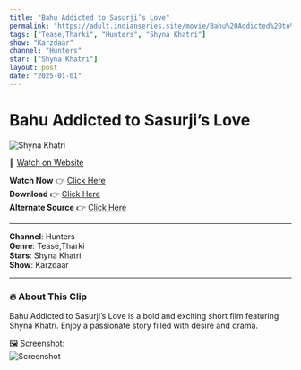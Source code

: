 ```yaml
---
title: "Bahu Addicted to Sasurji’s Love"
permalink: "https://adult.indianseries.site/movie/Bahu%20Addicted%20to%20Sasurji%E2%80%99s%20Love"
tags: ["Tease,Tharki", "Hunters", "Shyna Khatri"]
show: "Karzdaar"
channel: "Hunters"
star: ["Shyna Khatri"]
layout: post
date: "2025-01-01"
---
```


# Bahu Addicted to Sasurji’s Love

![Shyna Khatri](https://shorts.desisins.com/wp-content/uploads/2024/07/Shyna-Sasurji-Karzdaar-Hunters-DesiSins.com_.jpg)

🔗 [Watch on Website](https://adult.indianseries.site/movie/Bahu%20Addicted%20to%20Sasurji%E2%80%99s%20Love)

**Watch Now** 👉 [Click Here](https://adult.indianseries.site/movie/Bahu%20Addicted%20to%20Sasurji%E2%80%99s%20Love)  
**Download** 👉 [Click Here](https://adult.indianseries.site/movie/Bahu%20Addicted%20to%20Sasurji%E2%80%99s%20Love)  
**Alternate Source** 👉 [Click Here](https://adult.indianseries.site/movie/Bahu%20Addicted%20to%20Sasurji%E2%80%99s%20Love)

---

**Channel**: Hunters  
**Genre**: Tease,Tharki  
**Stars**: Shyna Khatri  
**Show**: Karzdaar

---

### 🔥 About This Clip

Bahu Addicted to Sasurji’s Love is a bold and exciting short film featuring Shyna Khatri. Enjoy a passionate story filled with desire and drama.
 
🖼️ Screenshot:  
![Screenshot](https://shorts.desisins.com/wp-content/uploads/2024/07/Shyna-Sasurji-Karzdaar-Hunters-DesiSins.com_.jpg)

